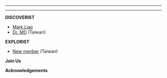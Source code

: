 -----------------------------
-----------------------------

__DISCOVERIST__

* [Mark Liao](https://scholar.google.com/citations?user=Qx1TdSUAAAAJ&hl) 
* [Dr. MD](http://people) (Taiwan)

__EXPLORIST__
* [New menber](http://people) (Taiwan)

__Join Us__

__Acknowledgements__

